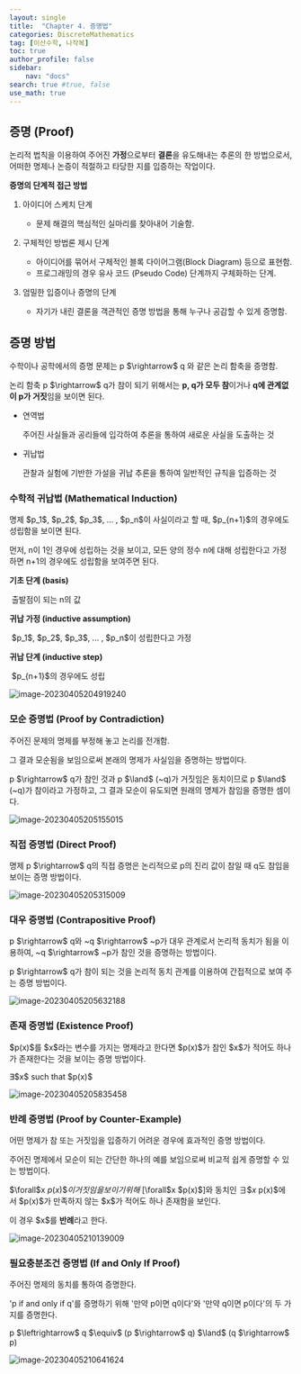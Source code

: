```yaml
---
layout: single
title:  "Chapter 4. 증명법"
categories: DiscreteMathematics
tag: [이산수학, 나작복]
toc: true
author_profile: false
sidebar:
    nav: "docs"
search: true #true, false
use_math: true
---
```




## 증명 (Proof)

논리적 법칙을 이용하여 주어진 **가정**으로부터 **결론**을 유도해내는 추론의 한 방법으로서, 어떠한 명제나 논증이 적절하고 타당한 지를 입증하는 작업이다.



**증명의 단계적 접근 방법**

1. 아이디어 스케치 단계
   * 문제 해결의 핵심적인 실마리를 찾아내어 기술함.

2. 구체적인 방법론 제시 단계
   * 아이디어를 묶어서 구체적인 블록 다이어그램(Block Diagram) 등으로 표현함.
   * 프로그래밍의 경우 유사 코드 (Pseudo Code) 단계까지 구체화하는 단계.

3. 엄밀한 입증이나 증명의 단계
   * 자기가 내린 결론을 객관적인 증명 방법을 통해 누구나 공감할 수 있게 증명함.



## 증명 방법

수학이나 공학에서의 증명 문제는 p $\rightarrow\$ q 와 같은 논리 함축을 증명함.

논리 함축 p $\rightarrow\$ q가 참이 되기 위해서는 **p, q가 모두 참**이거나 **q에 관계없이 p가 거짓**임을 보이면 된다.



* 연역법

  주어진 사실들과 공리들에 입각하여 추론을 통하여 새로운 사실을 도출하는 것

* 귀납법

  관찰과 실험에 기반한 가설을 귀납 추론을 통하여 일반적인 규칙을 입증하는 것



### 수학적 귀납법 (Mathematical Induction)

명제 $p_1\$, $p_2\$, $p_3\$, ... , $p_n\$이 사실이라고 할 때, $p_{n+1}\$의 경우에도 성립함을 보이면 된다.

먼저, n이 1인 경우에 성립하는 것을 보이고, 모든 양의 정수 n에 대해 성립한다고 가정하면 n+1의 경우에도 성립함을 보여주면 된다.

**기초 단계 (basis)**

​	출발점이 되는 n의 값

**귀납 가정 (inductive assumption)**

​	$p_1\$, $p_2\$, $p_3\$, ... , $p_n\$이 성립한다고 가정

**귀납 단계 (inductive step)**

​	$p_{n+1}\$의 경우에도 성립

![image-20230405204919240]({{site.url}}\images\2023-04-05-Review0405-DiscreteMathematics\image-20230405204919240.png)



### 모순 증명법 (Proof by Contradiction)

주어진 문제의 명제를 부정해 놓고 논리를 전개함.

그 결과 모순됨을 보임으로써 본래의 명제가 사실임을 증명하는 방법이다.

p $\rightarrow\$ q가 참인 것과 p $\land\$ (~q)가 거짓임은 동치이므로  p $\land\$ (~q)가 참이라고 가정하고, 그 결과 모순이 유도되면 원래의 명제가 참임을 증명한 셈이다.

![image-20230405205155015]({{site.url}}\images\2023-04-05-Review0405-DiscreteMathematics\image-20230405205155015.png)



### 직접 증명법 (Direct Proof)

명제 p $\rightarrow\$ q의 직접 증명은 논리적으로 p의 진리 값이 참일 때 q도 참임을 보이는 증명 방법이다.

![image-20230405205315009]({{site.url}}\images\2023-04-05-Review0405-DiscreteMathematics\image-20230405205315009.png)



### 대우 증명법 (Contrapositive Proof)

p $\rightarrow\$ q와 ~q $\rightarrow\$ ~p가 대우 관계로서 논리적 동치가 됨을 이용하여, ~q $\rightarrow\$ ~p가 참인 것을 증명하는 방법이다.

p $\rightarrow\$ q가 참이 되는 것을 논리적 동치 관계를 이용하여 간접적으로 보여 주는 증명 방법이다.

![image-20230405205632188]({{site.url}}\images\2023-04-05-Review0405-DiscreteMathematics\image-20230405205632188.png)



### 존재 증명법 (Existence Proof)

$p(x)\$를 $x\$라는 변수를 가지는 명제라고 한다면 $p(x)\$가 참인 $x\$가 적어도 하나가 존재한다는 것을 보이는 증명 방법이다.

$\exists\$$x\$ such that $p(x)\$

![image-20230405205835458]({{site.url}}\images\2023-04-05-Review0405-DiscreteMathematics\image-20230405205835458.png)



### 반례 증명법 (Proof by Counter-Example)

어떤 명제가 참 또는 거짓임을 입증하기 어려운 경우에 효과적인 증명 방법이다.

주어진 명제에서 모순이 되는 간단한 하나의 예를 보임으로써 비교적 쉽게 증명할 수 있는 방법이다.

$\forall\$x $p(x)\$이 거짓임을 보이기 위해 ~[$\forall\$x $p(x)\$]와 동치인 $\exists\$x ~$p(x)\$에서 $p(x)\$가 만족하지 않는 $x\$가 적어도 하나 존재함을 보인다.

이 경우 $x\$를 **반례**라고 한다.

![image-20230405210139009]({{site.url}}\images\2023-04-05-Review0405-DiscreteMathematics\image-20230405210139009.png)



### 필요충분조건 증명법 (If and Only If Proof)

주어진 명제의 동치를 통하여 증명한다.

'p if and only if q'를 증명하기 위해 '만약 p이면 q이다'와 '만약 q이면 p이다'의 두 가지를 증명한다.

p $\leftrightarrow\$ q $\equiv\$ (p $\rightarrow\$ q) $\land\$ (q $\rightarrow\$ p)

![image-20230405210641624]({{site.url}}\images\2023-04-05-Review0405-DiscreteMathematics\image-20230405210641624.png)

